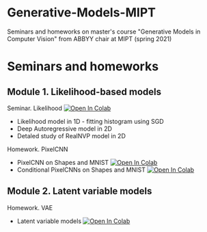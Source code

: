 # Generative-Models-MIPT
Seminars and homeworks on master's course "Generative Models in Computer Vision" from ABBYY chair at MIPT (spring 2021)

# Seminars and homeworks

## Module 1. Likelihood-based models

Seminar. Likelihood [![Open In Colab](https://colab.research.google.com/assets/colab-badge.svg)](https://colab.research.google.com/github/egiby/Generative-Models-MIPT/blob/main/module1-likelihood/likelihood.ipynb)

- Likelihood model in 1D - fitting histogram using SGD
- Deep Autoregressive model in 2D
- Detaled study of RealNVP model in 2D

Homework. PixelCNN

- PixelCNN on Shapes and MNIST [![Open In Colab](https://colab.research.google.com/assets/colab-badge.svg)](https://colab.research.google.com/github/egiby/Generative-Models-MIPT/blob/main/module1-likelihood/homework_part1.ipynb)
- Conditional PixelCNNs on Shapes and MNIST [![Open In Colab](https://colab.research.google.com/assets/colab-badge.svg)](https://colab.research.google.com/github/egiby/Generative-Models-MIPT/blob/main/module1-likelihood/homework_part2.ipynb)

## Module 2. Latent variable models

Homework. VAE

- Latent variable models [![Open In Colab](https://colab.research.google.com/assets/colab-badge.svg)](https://colab.research.google.com/github/egiby/Generative-Models-MIPT/blob/main/module2-vae/latent_variable_models.ipynb)
